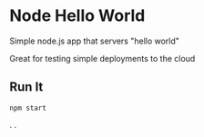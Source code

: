 # Node Hello World

Simple node.js app that servers "hello world"

Great for testing simple deployments to the cloud

## Run It

`npm start`

.
  .
  
